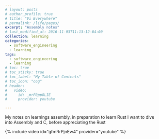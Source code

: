 ```yaml
---
# layout: posts
# author_profile: true
# title: "Vi Everywhere"
# permalink: /life/pages/
excerpt: "Assembly notes"
# last_modified_at: 2016-11-03T11:13:12-04:00
collection: learning
categories:
  - software_engineering
  - learning
tags:
  - software_engineering
  - learning
# toc: true
# toc_sticky: true
# toc_label: "My Table of Contents"
# toc_icon: "cog"
# header:
#   video:
#     id: _mrF0pp8LIE
#     provider: youtube

---
```


My notes on learnings assembly, in preparation to learn Rust
I want to dive into Assembly and C, before appreciating the Rust

{% include video id="gfmRrPjnEw4" provider="youtube" %}
